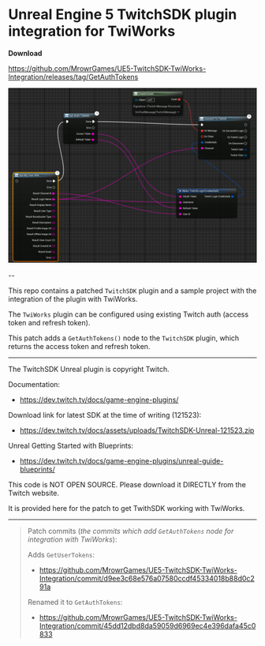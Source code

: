 # Unreal Engine 5 TwitchSDK plugin integration for TwiWorks

**Download**

https://github.com/MrowrGames/UE5-TwitchSDK-TwiWorks-Integration/releases/tag/GetAuthTokens

![Screenshot of Blueprint nodes](Screenshot.png)

--

This repo contains a patched `TwitchSDK` plugin and a sample project with the integration of the plugin with TwiWorks.

The `TwiWorks` plugin can be configured using existing Twitch auth (access token and refresh token).

This patch adds a `GetAuthTokens()` node to the `TwitchSDK` plugin, which returns the access token and refresh token.

---

The TwitchSDK Unreal plugin is copyright Twitch.

Documentation:

- https://dev.twitch.tv/docs/game-engine-plugins/

Download link for latest SDK at the time of writing (121523):

- https://dev.twitch.tv/docs/assets/uploads/TwitchSDK-Unreal-121523.zip

Unreal Getting Started with Blueprints:

- https://dev.twitch.tv/docs/game-engine-plugins/unreal-guide-blueprints/

This code is NOT OPEN SOURCE. Please download it DIRECTLY from the Twitch website.

It is provided here for the patch to get TwithSDK working with TwiWorks.

---

> Patch commits (_the commits which add `GetAuthTokens` node for integration with TwiWorks_):
>
> Adds `GetUserTokens`:
> - https://github.com/MrowrGames/UE5-TwitchSDK-TwiWorks-Integration/commit/d9ee3c68e576a07580ccdf45334018b88d0c291a
>
> Renamed it to `GetAuthTokens`: 
> - https://github.com/MrowrGames/UE5-TwitchSDK-TwiWorks-Integration/commit/45dd12dbd8da59059d6969ec4e396dafa45c0833
